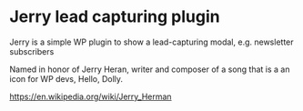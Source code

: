 # Jerry lead capturing plugin
Jerry is a simple WP plugin to show a lead-capturing modal, e.g. newsletter subscribers

Named in honor of Jerry Heran, writer and composer of a song that is a an icon for WP devs, Hello, Dolly. 

https://en.wikipedia.org/wiki/Jerry_Herman
